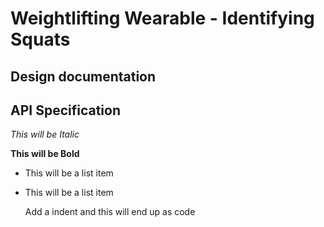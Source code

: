 Weightlifting Wearable - Identifying Squats
==============

Design documentation
--------------

API Specification 
--------------

*This will be Italic*

**This will be Bold**

- This will be a list item
- This will be a list item

    Add a indent and this will end up as code
